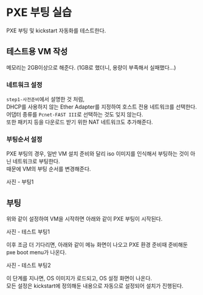 # PXE 부팅 실습

PXE 부팅 및 kickstart 자동화를 테스트한다.

## 테스트용 VM 작성

메모리는 2GB이상으로 해준다.
(1GB로 했더니, 용량이 부족해서 실패했다...)

### 네트워크 설정
`step1-사전준비`에서 설명한 것 처럼,<br>
DHCP를 사용하지 않는 Ether Adapter를 지정하여 호스트 전용 네트워크를 선택한다.<br>
어댑터 종류를 `Pcnet-FAST III`로 선택하는 것도 잊지 않는다.<br>
또한 패키지 등을 다운로드 받기 위한 NAT 네트워크도 추가해준다.

### 부팅순서 설정
PXE 부팅의 경우, 일반 VM 설치 준비와 달리 iso 이미지를 인식해서 부팅하는 것이 아닌 네트워크로 부팅한다.<br>
때문에 VM의 부팅 순서를 변경해준다.

사진 - 부팅1

## 부팅
위와 같이 설정하여 VM을 시작하면 아래와 같이 PXE 부팅이 시작된다.

사진 - 테스트 부팅1

이후 조금 더 기다리면, 아래와 같이 메뉴 화면이 나오고 PXE 환경 준비때 준비해둔 pxe boot menu가 나온다.

사진 - 테스트 부팅2

이 단계를 지나면, OS 이미지가 로드되고, OS 설정 화면이 나온다.<br>
모든 설정은 kickstart에 정의해둔 내용으로 자동으로 설정되어 설치가 진행된다.